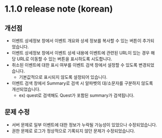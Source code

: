 # 1.1.0 release note (korean)

## 개선점
* 이벤트 상세정보 창에서 이벤트 개요와 상세 정보를 복사할 수 있는 버튼이 추가되었습니다.
* 이벤트 상세정보 창에서 이벤트 상세 내용에 이벤트에 관련된 URL이 있는 경우 해당 URL로 이동할 수 있는 버튼을 표시하도록 시도합니다.
* 취소된 이벤트에 대한 표시 여부를 이벤트 검색 창에서 설정할 수 있도록 변경되었습니다. 
  *  기본값적으로 표시되지 않도록 설정되어 있습니다.
* 이벤트 검색 창에서 Summary로 검색 시 알파벳의 대/소문자를 구분하지 않도록 개선되었습니다.
  *  ex) quest로 검색해도 Quest가 포함된 summary가 검색됩니다.

## 문제 수정
* 서버 문제로 일부 이벤트에 대한 정보가 누락될 가능성이 있었으나 수정되었습니다.
* 권한 문제로 로그가 정상적으로 기록되지 않던 문제가 수정되었습니다.